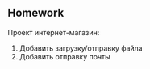 ## Homework

Проект интернет-магазин:
1. Добавить загрузку/отправку файла
2. Добавить отправку почты




 


  
	